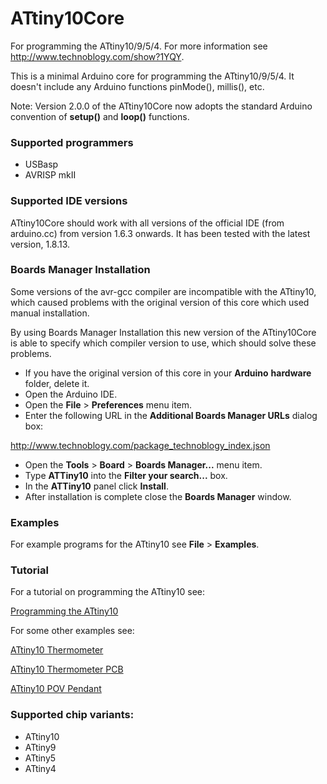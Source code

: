 ATtiny10Core
============

For programming the ATtiny10/9/5/4. For more information see http://www.technoblogy.com/show?1YQY.


This is a minimal Arduino core for programming the ATtiny10/9/5/4. It doesn't include any Arduino functions pinMode(), millis(), etc.

Note: Version 2.0.0 of the ATtiny10Core now adopts the standard Arduino convention of **setup()** and **loop()** functions.

### Supported programmers

* USBasp
* AVRISP mkII

### Supported IDE versions

ATtiny10Core should work with all versions of the official IDE (from arduino.cc) from version 1.6.3 onwards. It has been tested with the latest version, 1.8.13.

### Boards Manager Installation

Some versions of the avr-gcc compiler are incompatible with the ATtiny10, which caused problems with the original version of this core which used manual installation.

By using Boards Manager Installation this new version of the ATtiny10Core is able to specify which compiler version to use, which should solve these problems.

* If you have the original version of this core in your **Arduino** **hardware** folder, delete it.
* Open the Arduino IDE.
* Open the **File** > **Preferences** menu item.
* Enter the following URL in the **Additional Boards Manager URLs** dialog box:

http://www.technoblogy.com/package_technoblogy_index.json

* Open the **Tools** > **Board** > **Boards Manager...** menu item.
* Type **ATTiny10** into the **Filter your search...** box.
* In the **ATTiny10** panel click **Install**.
* After installation is complete close the **Boards Manager** window.

### Examples

For example programs for the ATtiny10 see **File** > **Examples**.

### Tutorial

For a tutorial on programming the ATtiny10 see:

[Programming the ATtiny10](http://www.technoblogy.com/show?1YQY)

For some other examples see:

[ATtiny10 Thermometer](http://www.technoblogy.com/show?2G8A)

[ATtiny10 Thermometer PCB](http://www.technoblogy.com/show?2GPX)

[ATtiny10 POV Pendant](http://www.technoblogy.com/show?201J)

### Supported chip variants:

* ATtiny10
* ATtiny9
* ATtiny5
* ATtiny4
